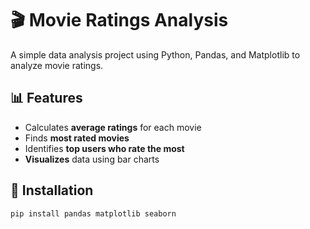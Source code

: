 # 🎬 Movie Ratings Analysis

A simple data analysis project using Python, Pandas, and Matplotlib to analyze movie ratings.

## 📊 Features

- Calculates **average ratings** for each movie
- Finds **most rated movies**
- Identifies **top users who rate the most**
- **Visualizes** data using bar charts

## 🚀 Installation

```bash
pip install pandas matplotlib seaborn
```
